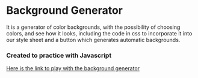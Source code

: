 # Background Generator
It is a generator of color backgrounds, with the possibility of choosing colors, and see
how it looks, including the code in css to incorporate it into our style sheet and a button
which generates automatic backgrounds.

### Created to practice with Javascript
[Here is the link to play with the background generator](https://gastonkons.github.io/bg-gradient/)
